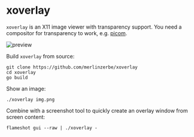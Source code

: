 # xoverlay

`xoverlay` is an X11 image viewer with transparency support. You need a compositor for transparency to work, e.g. [picom](https://github.com/yshui/picom).

![preview](https://github.com/user-attachments/assets/d3f04a0c-c7ac-43d6-ac57-8b0f1428dd69)

Build `xoverlay` from source:

```
git clone https://github.com/merlinzerbe/xoverlay
cd xoverlay
go build
```

Show an image:

```
./xoverlay img.png
```

Combine with a screenshot tool to quickly create an overlay window from screen content:

```
flameshot gui --raw | ./xoverlay -
```
